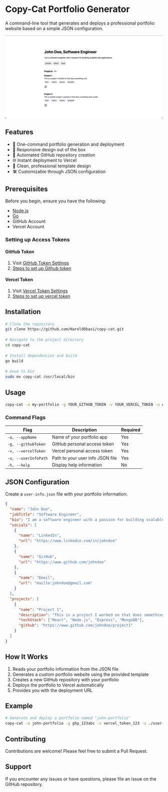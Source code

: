 # Copy-Cat Portfolio Generator

A command-line tool that generates and deploys a professional portfolio website based on a simple JSON configuration.

![Screenshot](media/ss1.png)

## Features

- 🚀 One-command portfolio generation and deployment
- 📱 Responsive design out of the box
- 🔄 Automated GitHub repository creation
- 🌐 Instant deployment to Vercel
- 🎨 Clean, professional template design
- 🛠️ Customizable through JSON configuration

## Prerequisites

Before you begin, ensure you have the following:
- [Node.js](https://nodejs.org/)
- [Go](https://golang.org/doc/install)
- GitHub Account
- Vercel Account

### Setting up Access Tokens

#### GitHub Token
1. Visit [GitHub Token Settings](https://github.com/settings/tokens)
2. [Steps to set up Github token](https://docs.github.com/en/authentication/keeping-your-account-and-data-secure/managing-your-personal-access-tokens#creating-a-fine-grained-personal-access-token)

#### Vercel Token
1. Visit [Vercel Token Settings](https://vercel.com/account/tokens)
2. [Steps to set up vercel token](https://vercel.com/guides/how-do-i-use-a-vercel-api-access-token)

## Installation

```bash
# Clone the repository
git clone https://github.com/HaroldObasi/copy-cat.git

# Navigate to the project directory
cd copy-cat

# Install dependencies and build
go build

# move to bin
sudo mv copy-cat /usr/local/bin
```

## Usage

```bash
copy-cat -a my-portfolio -g YOUR_GITHUB_TOKEN -v YOUR_VERCEL_TOKEN -u user-info.json
```

### Command Flags

| Flag | Description | Required |
|------|-------------|----------|
| `-a, --appName` | Name of your portfolio app | Yes |
| `-g, --githubToken` | GitHub personal access token | Yes |
| `-v, --vercelToken` | Vercel personal access token | Yes |
| `-u, --userInfoPath` | Path to your user info JSON file | Yes |
| `-h, --help` | Display help information | No |

## JSON Configuration

Create a `user-info.json` file with your portfolio information:

```json
{
  "name": "John Doe",
  "jobTitle": "Software Engineer",
  "bio": "I am a software engineer with a passion for building scalable web applications.",
  "socials": [
    {
      "name": "LinkedIn",
      "url": "https://www.linkedin.com/in/johndoe"
    },
    {
      "name": "GitHub",
      "url": "https://www.github.com/johndoe"
    },
    {
      "name": "Email",
      "url": "mailto:johndoe@gmail.com"
    }
  ],
  "projects": [
    {
      "name": "Project 1",
      "description": "This is a project I worked on that does something cool.",
      "techStack": ["React", "Node.js", "Express", "MongoDB"],
      "github": "https://www.github.com/johndoe/project1"
    }
  ]
}
```

## How It Works

1. Reads your portfolio information from the JSON file
2. Generates a custom portfolio website using the provided template
3. Creates a new GitHub repository with your portfolio
4. Deploys the portfolio to Vercel automatically
5. Provides you with the deployment URL

## Example

```bash
# Generate and deploy a portfolio named "john-portfolio"
copy-cat -a john-portfolio -g ghp_123abc -v vercel_token_123 -u ./user-info.json
```

## Contributing

Contributions are welcome! Please feel free to submit a Pull Request.

## Support

If you encounter any issues or have questions, please file an issue on the GitHub repository.